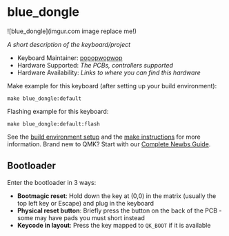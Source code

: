 # blue_dongle

![blue_dongle](imgur.com image replace me!)

*A short description of the keyboard/project*

* Keyboard Maintainer: [popopwopwop](https://github.com/popopwopwop)
* Hardware Supported: *The PCBs, controllers supported*
* Hardware Availability: *Links to where you can find this hardware*

Make example for this keyboard (after setting up your build environment):

    make blue_dongle:default

Flashing example for this keyboard:

    make blue_dongle:default:flash

See the [build environment setup](https://docs.qmk.fm/#/getting_started_build_tools) and the [make instructions](https://docs.qmk.fm/#/getting_started_make_guide) for more information. Brand new to QMK? Start with our [Complete Newbs Guide](https://docs.qmk.fm/#/newbs).

## Bootloader

Enter the bootloader in 3 ways:

* **Bootmagic reset**: Hold down the key at (0,0) in the matrix (usually the top left key or Escape) and plug in the keyboard
* **Physical reset button**: Briefly press the button on the back of the PCB - some may have pads you must short instead
* **Keycode in layout**: Press the key mapped to `QK_BOOT` if it is available
